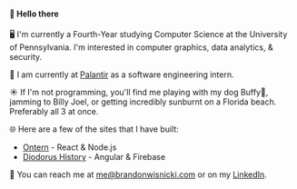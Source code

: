 #### 🌌 Hello there 

🖥️ I'm currently a Fourth-Year studying Computer Science at the University of Pennsylvania. I'm interested in computer graphics, data analytics, & security. 

🧭 I am currently at [Palantir](https://www.palantir.com) as a software engineering intern.

☀️ If I'm not programming, you'll find me playing with my dog Buffy🐶, jamming to Billy Joel, or getting incredibly sunburnt on a Florida beach. Preferably all 3 at once.

🌐 Here are a few of the sites that I have built:
- [Ontern](https://www.ontern.com) - React & Node.js
- [Diodorus History](https://diodorushistory.com/) - Angular & Firebase

📠 You can reach me at me@brandonwisnicki.com or on my [LinkedIn](https://www.linkedin.com/in/bwiz/).

<!--
**brandonwisnicki/brandonwisnicki** is a ✨ _special_ ✨ repository because its `README.md` (this file) appears on your GitHub profile.

Here are some ideas to get you started:

- 🔭 I’m currently working on ...
- 🌱 I’m currently learning ...
- 👯 I’m looking to collaborate on ...
- 🤔 I’m looking for help with ...
- 💬 Ask me about ...
- 📫 How to reach me: ...
- 😄 Pronouns: ...
- ⚡ Fun fact: ...
-->

